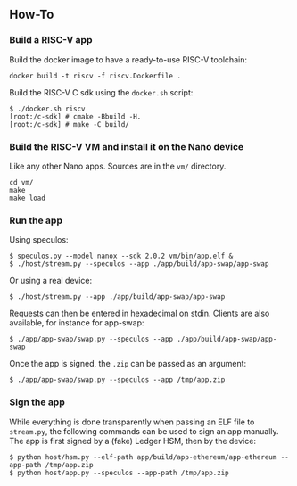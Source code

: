 ## How-To

### Build a RISC-V app

Build the docker image to have a ready-to-use RISC-V toolchain:

```console
docker build -t riscv -f riscv.Dockerfile .
```

Build the RISC-V C sdk using the `docker.sh` script:

```console
$ ./docker.sh riscv
[root:/c-sdk] # cmake -Bbuild -H.
[root:/c-sdk] # make -C build/
```

### Build the RISC-V VM and install it on the Nano device

Like any other Nano apps. Sources are in the `vm/` directory.

```console
cd vm/
make
make load
```

### Run the app

Using speculos:

```console
$ speculos.py --model nanox --sdk 2.0.2 vm/bin/app.elf &
$ ./host/stream.py --speculos --app ./app/build/app-swap/app-swap
```

Or using a real device:

```console
$ ./host/stream.py --app ./app/build/app-swap/app-swap
```

Requests can then be entered in hexadecimal on stdin. Clients are also
available, for instance for app-swap:

```console
$ ./app/app-swap/swap.py --speculos --app ./app/build/app-swap/app-swap
```

Once the app is signed, the `.zip` can be passed as an argument:

```console
$ ./app/app-swap/swap.py --speculos --app /tmp/app.zip
```

### Sign the app

While everything is done transparently when passing an ELF file to `stream.py`,
the following commands can be used to sign an app manually. The app is first
signed by a (fake) Ledger HSM, then by the device:

```console
$ python host/hsm.py --elf-path app/build/app-ethereum/app-ethereum --app-path /tmp/app.zip
$ python host/app.py --speculos --app-path /tmp/app.zip
```
